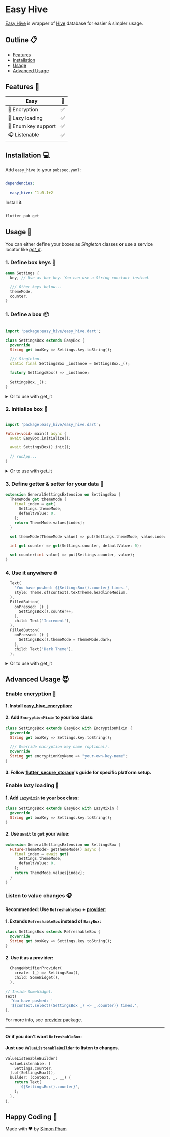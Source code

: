 # Easy Hive

[Easy Hive](https://pub.dev/packages/easy_hive) is wrapper of [Hive](https://pub.dev/packages/hive) database for
easier & simpler usage.

## Outline 📋

- [Features](#features-)
- [Installation](#installation-)
- [Usage](#usage-)
- [Advanced Usage](#advanced-usage-)

## Features 🎁

| Easy                | 🦊  |
|---------------------|-----|
| 🔐 Encryption       | ✅   |
| 🐢 Lazy loading     | ✅   |
| 🔑 Enum key support | ✅   |
| 🎧 Listenable       | ✅   |

## Installation 💻

Add `easy_hive` to your `pubspec.yaml`:

```yaml

dependencies:

  easy_hive: ^1.0.1+2

```

Install it:

```sh

flutter pub get

```

## Usage 📖

You can either define your boxes as _Singleton_ classes **or** use a service locator like [
_get_it_](https://pub.dev/packages/get_it).

### 1. Define box keys 🔑

```dart
enum Settings {
  key, // Use as box key. You can use a String constant instead.

  /// Other keys below...
  themeMode,
  counter,
}
```

### 1. Define a box 📦

```dart

import 'package:easy_hive/easy_hive.dart';

class SettingsBox extends EasyBox {
  @override
  String get boxKey => Settings.key.toString();

  /// Singleton.
  static final SettingsBox _instance = SettingsBox._();

  factory SettingsBox() => _instance;

  SettingsBox._();
}

```

<details>
<summary>Or to use with get_it</summary>

```dart

import 'package:easy_hive/easy_hive.dart';

class SettingsBox extends EasyBox {
  @override
  String get boxKey => Settings.key.toString();
}

```

</details>

### 2. Initialize box 🚀

```dart

import 'package:easy_hive/easy_hive.dart';

Future<void> main() async {
  await EasyBox.initialize();

  await SettingsBox().init();

  // runApp...
}

```

<details>
<summary>Or to use with get_it</summary>

```dart

import 'package:easy_hive/easy_hive.dart';

Future<void> main() async {
  WidgetsFlutterBinding.ensureInitialized();
  await Hive.initFlutter();

  final settingsBox = SettingsBox();
  await settingsBox.init();
  GetIt.I.registerSingleton<SettingsBox>(settingsBox);

  // runApp...
}

```

</details>

### 3. Define getter & setter for your data 💄

```dart
extension GeneralSettingsExtension on SettingsBox {
  ThemeMode get themeMode {
    final index = get(
      Settings.themeMode,
      defaultValue: 0,
    );
    return ThemeMode.values[index];
  }

  set themeMode(ThemeMode value) => put(Settings.themeMode, value.index);

  int get counter => get(Settings.counter, defaultValue: 0);

  set counter(int value) => put(Settings.counter, value);
}
```

### 4. Use it anywhere 🔥

```dart
  Text(
    'You have pushed: ${SettingsBox().counter} times.',
    style: Theme.of(context).textTheme.headlineMedium,
  ),
  FilledButton(
    onPressed: () {
      SettingsBox().counter++;
    },
    child: Text('Increment'),
  ),
  FilledButton(
    onPressed: () {
      SettingsBox().themeMode = ThemeMode.dark;
    },
    child: Text('Dark Theme'),
  ),
```

<details>
<summary>Or to use with get_it</summary>

```dart
  Text(
    'Count: ${GetIt.I<SettingsBox>().counter}',
    style: Theme.of(context).textTheme.headlineMedium,
  ),
```

</details>

## Advanced Usage 😈

### Enable encryption 🔐

#### 1. Install [easy_hive_encryption](https://pub.dev/packages/easy_hive_encryption):

#### 2. Add `EncryptionMixin` to your box class:

```dart
class SettingsBox extends EasyBox with EncryptionMixin {
  @override
  String get boxKey => Settings.key.toString();

  /// Override encryption key name (optional).
  @override
  String get encryptionKeyName => "your-own-key-name";
}
```

#### 3. Follow [flutter_secure_storage](https://pub.dev/packages/flutter_secure_storage)'s guide for specific platform setup.

### Enable lazy loading 🐢

#### 1. Add `LazyMixin` to your box class:

```dart
class SettingsBox extends EasyBox with LazyMixin {
  @override
  String get boxKey => Settings.key.toString();
}
```

#### 2. Use `await` to `get` your value:

```dart
extension GeneralSettingsExtension on SettingsBox {
  Future<ThemeMode> getThemeMode() async {
    final index = await get(
      Settings.themeMode,
      defaultValue: 0,
    );
    return ThemeMode.values[index];
  }
}
```

### Listen to value changes 🎧

#### Recommended: Use `RefreshableBox` + [provider](https://pub.dev/packages/provider):

#### 1. Extends `RefreshableBox` instead of `EasyBox`:

```dart
class SettingsBox extends RefreshableBox {
  @override
  String get boxKey => Settings.key.toString();
}
```

#### 2. Use it as a provider:

```dart
  ChangeNotifierProvider(
    create: (_) => SettingsBox(),
    child: SomeWidget(),
  ),
```

```dart
// Inside SomeWidget.
Text(
  'You have pushed: '
  '${context.select((SettingsBox _) => _.counter)} times.',
),
```

For more info, see [provider](https://pub.dev/packages/provider) package.

---

#### Or if you don't want `RefreshableBox`:

#### Just use `ValueListenableBuilder` to listen to changes.

```dart
ValueListenableBuilder(
  valueListenable: [
    Settings.counter,
  ].of(SettingsBox()),
  builder: (context, _, __) {
    return Text(
      '${SettingsBox().counter}',
    );
  },
),
```

## Happy Coding 🦊

Made with ❤️ by [Simon Pham](https://github.com/simonpham)
